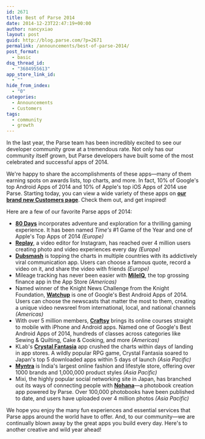 ```yaml
---
id: 2671
title: Best of Parse 2014
date: 2014-12-23T22:47:19+00:00
author: nancyxiao
layout: post
guid: http://blog.parse.com/?p=2671
permalink: /announcements/best-of-parse-2014/
post_format:
  - basic
dsq_thread_id:
  - "3684955613"
app_store_link_id:
  - ""
hide_from_index:
  - "0"
categories:
  - Announcements
  - Customers
tags:
  - community
  - growth
---
```

In the last year, the Parse team has been incredibly excited to see our developer community grow at a tremendous rate. Not only has our community itself grown, but Parse developers have built some of the most celebrated and successful apps of 2014.

We're happy to share the accomplishments of these apps—many of them earning spots on awards lists, top charts, and more. In fact, 10% of Google's top Android Apps of 2014 and 10% of Apple's top iOS Apps of 2014 use Parse. Starting today, you can view a wide variety of these apps on <a href="http://www.parse.com/customers" target="_blank"><b>our brand new Customers page</b></a>. Check them out, and get inspired!

Here are a few of our favorite Parse apps of 2014:

<ul class="standard-list">
  <li>
    <a href="http://www.inklestudios.com/80days/" target="_blank"><strong>80 Days</strong></a> incorporates adventure and exploration for a thrilling gaming experience. It has been named <i>Time's</i> #1 Game of the Year and one of Apple's Top Apps of 2014 <i>(Europe)</i>
  </li>
  <li>
    <a href="http://replayapp.com/" target="_blank"><strong>Replay</strong></a>, a video editor for Instagram, has reached over 4 million users creating photo and video experiences every day <i>(Europe)</i>
  </li>
  <li>
    <strong><a href="http://www.dubsmash.com/" target="_blank">Dubsmash</a></strong> is topping the charts in multiple countries with its addictively viral communication app. Users can choose a famous quote, record a video on it, and share the video with friends <i>(Europe)</i>
  </li>
  <li>
    Mileage tracking has never been easier with <a href="https://www.mileiq.com/" target="_blank"><strong>MileIQ</strong></a>, the top grossing finance app in the App Store <i>(Americas)</i>
  </li>
  <li>
    Named winner of the Knight News Challenge from the Knight Foundation, <a href="http://watchup.com/" target="_blank"><strong>Watchup</strong></a> is one of Google's Best Android Apps of 2014. Users can choose the newscasts that matter the most to them, creating a unique video newsreel from international, local, and national channels <i>(Americas)</i>
  </li>
  <li>
    With over 5 million members, <a href="http://www.craftsy.com/" target="_blank"><strong>Craftsy</strong></a> brings its online courses straight to mobile with iPhone and Android apps. Named one of Google's Best Android Apps of 2014, hundreds of classes across categories like Sewing & Quilting, Cake & Cooking, and more <i>(Americas)</i>
  </li>
  <li>
    KLab's <a href="https://www.crystalfantasia.com/index.php" target="_blank"><strong>Crystal Fantasia</strong></a> app crushed the charts within days of landing in app stores. A wildly popular RPG game, Crystal Fantasia soared to Japan's top 5 downloaded apps within 5 days of launch <i>(Asia Pacific)</i>
  </li>
  <li>
    <a href="http://www.myntra.com/" target="_blank"><strong>Myntra</strong></a> is India's largest online fashion and lifestyle store, offering over 1000 brands and 1,000,000 product styles <i>(Asia Pacific)</i>
  </li>
  <li>
    Mixi, the highly popular social networking site in Japan, has branched out its ways of connecting people with <a href="http://nohana.jp/" target="_blank"><strong>Nohana</strong></a>—a photobook creation app powered by Parse. Over 100,000 photobooks have been published to date, and users have uploaded over 4 million photos <i>(Asia Pacific)</i>
  </li>
</ul>

We hope you enjoy the many fun experiences and essential services that Parse apps around the world have to offer. And, to our community—we are continually blown away by the great apps you build every day. Here's to another creative and wild year ahead!